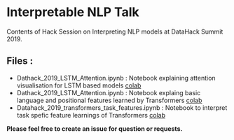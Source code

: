 # Interpretable NLP Talk
Contents of Hack Session on Interpreting NLP models at DataHack Summit 2019.

## Files :

 - Dathack_2019_LSTM_Attention.ipynb : Notebook explaining attention visualisation for LSTM based models [colab](https://colab.research.google.com/drive/1MACM9c3tnHRBKvV485LNO0lWBvlwbEed)
 -  Dathack_2019_LSTM_Attention.ipynb : Notebook explaing basic language and positional features learned by Transformers [colab](https://colab.research.google.com/drive/1z5W-JGtYBFfbIWZbIO73z0oIWtEFZJYO)
 -  Datahack_2019_transformers_task_features.ipynb : Notebook to interpret task spefic feature learnings of Transformers [colab](https://colab.research.google.com/drive/1P4HWHso-bV5vW8pKDSqPERet507KGlr3)
 

 **Please feel free to create an issue for question or requests.**
